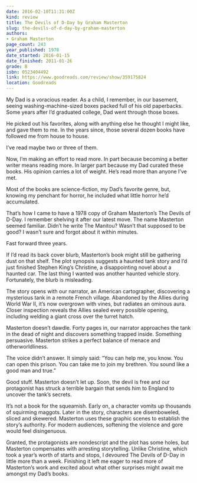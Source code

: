 ```yaml
---
date: 2016-02-10T11:31:00Z
kind: review
title: The Devils of D-Day by Graham Masterton
slug: the-devils-of-d-day-by-graham-masterton
authors:
- Graham Masterton
page_count: 243
year_published: 1978
date_started: 2016-01-15
date_finished: 2011-01-26
grade: B
isbn: 0523404492
link: https://www.goodreads.com/review/show/359175824
location: Goodreads
---
```


My Dad is a voracious reader. As a child, I remember, in our basement, seeing washing-machine-sized boxes packed full of his old paperbacks. Some years after I’d graduated college, Dad went through those boxes.

He picked out his favorites, along with anything else he thought I might like, and gave them to me. In the years since, those several dozen books have followed me from house to house.

I’ve read maybe two or three of them.

Now, I’m making an effort to read more. In part because becoming a better writer means reading more. In larger part because my Dad curated these books. His opinion carries a lot of weight. He’s read more than anyone I’ve met.

Most of the books are science-fiction, my Dad’s favorite genre, but, knowing my penchant for horror, he included what little horror he’d accumulated.

That’s how I came to have a 1978 copy of Graham Masterton’s The Devils of D-Day. I remember shelving it after our latest move. The name Masterton seemed familiar. Didn’t he write The Manitou? Wasn’t that supposed to be good? I wasn’t sure and forgot about it within minutes.

Fast forward three years.

If I’d read its back cover blurb, Masterton’s book might still be gathering dust on that shelf. The plot synopsis suggests a haunted tank story and I’d just finished Stephen King’s Christine, a disappointing novel about a haunted car. The last thing I wanted was another haunted vehicle story. Fortunately, the blurb is misleading.

The story opens with our narrator, an American cartographer, discovering a mysterious tank in a remote French village. Abandoned by the Allies during World War II, it’s now overgrown with vines, but radiates an ominous aura. Closer inspection reveals the Allies sealed every possible opening, including welding a giant cross over the turret hatch.

Masterton doesn’t dawdle. Forty pages in, our narrator approaches the tank in the dead of night and discovers something trapped inside. Something persuasive. Masterton strikes a perfect balance of menace and otherworldliness.

The voice didn’t answer. It simply said: “You can help me, you know. You can open this prison. You can take me to join my brethren. You sound like a good man and true.”

Good stuff. Masterton doesn’t let up. Soon, the devil is free and our protagonist has struck a terrible bargain that sends him to England to uncover the tank’s secrets.

It’s not a book for the squeamish. Early on, a character vomits up thousands of squirming maggots. Later in the story, characters are disemboweled, sliced and skewered. Masterton uses these graphic scenes to establish the story’s authority. For modern audiences, softening the violence and gore would feel disingenuous.

Granted, the protagonists are nondescript and the plot has some holes, but Masterton compensates with arresting storytelling. Unlike Christine, which took a year’s worth of starts and stops, I devoured The Devils of D-Day in little more than a week. Finishing it left me eager to read more of Masterton’s work and excited about what other surprises might await me amongst my Dad’s books.